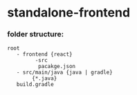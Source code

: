 # standalone-frontend


### folder structure:

```
root
   - frontend {react}
         -src
          pacakge.json
   - src/main/java {java | gradle}
        {*.java}
   build.gradle 
        
```
